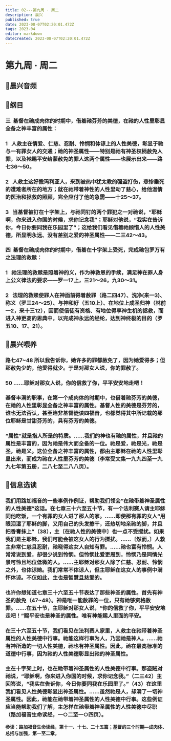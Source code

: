```yaml
---
title: 02---第九周 · 周二
description: 晨兴
published: true
date: 2023-08-07T02:20:01.472Z
tags: 2023-04
editor: markdown
dateCreated: 2023-08-07T02:20:01.472Z
---
```


# 第九周 · 周二
## 🎵晨兴音频

## 📖纲目

### 三  基督在祂成肉体的时期中，借着祂芬芳的美德，在祂的人性里彰显全备之神丰富的属性：

### 1   人救主在情爱、仁慈、忍耐、怜悯和体谅上的人性美德，彰显于祂与一有罪女人的交通；祂的神圣属性——特别是祂有神圣权柄赦免人罪，以及衪赐平安给蒙赦免的罪人这两个属性——也展示出来——路七36～50。

### 2   人救主这好撒玛利亚人，来到被热中犹太教的强盗打伤，悲惨垂死的遭难者所在的地方；就在祂带着神性的人性里动了慈心，给他温情的医治和拯救的照顾，完全应付了他的急需——十25～37。

### 3   当基督被钉在十字架上，与祂同钉的两个罪犯之一对祂说，“耶稣啊，你来进入你国的时候，求你记念我”；耶稣对他说，“我实在告诉你，今日你要同我在乐园里了”；这给我们看见借着祂顾惜人的人性美德，所显明永远、没有差别之爱的神圣属性——二三42～43。

### 四  基督在祂成肉体的时期中，借着在十字架上受死，完成祂包罗万有之法理的救赎：

### 1   祂法理的救赎是照着神的义，作为神救恩的手续，满足神在罪人身上公义律法的要求——罗一17上，三21～26，九30～31。

### 2   法理的救赎使罪人在神面前得着赦罪（路二四47）、洗净(来一3)、称义（罗三24～25）、与神和好（五10上）、在地位上成圣归神（林前一2，来十三12），因而使信徒有资格、有地位得享神生机的拯救，而进入神更高的恩典中，以完成神永远的经纶，达到神终极的目的（罗五10、17、21）。

## 📖晨兴喂养

### **路七47~48	所以我告诉你，她许多的罪都赦免了，因为她爱得多；但那赦免少的，他爱得就少。于是对那女人说，你的罪赦了。**

### **50	……耶稣对那女人说，你的信救了你，平平安安地走吧！**

### 基督丰满的职事，在第一个成肉体的时期中，也借着祂芬芳的美德，在祂的人性里彰显全备之神丰富的属性。基督人性的美德是芬芳的，谁也无法否认，甚至连非基督徒读四福音，也都觉得其中所记载的那位耶稣是甘甜芬芳的，具有芬芳的美德。

### “属性”就是指人所是的特质。……我们的神也有祂的属性，并且祂的属性是丰富的，因为祂是伟大而全备的一位。祂是爱，祂是光，祂是圣，祂是义。这位全备之神丰富的属性，都由主耶稣在祂的人性里彰显出来，而成为祂在人性里芬芳的美德（李常受文集一九九四至一九九七年第五册，二八七至二八八页）。

## 📖信息选读

### 我们用路加福音的一些事例作例证，帮助我们领会“在祂带着神圣属性的人性美德”这话。在七章三十六至五十节，有一个法利赛人请主耶稣同他吃饭，一个有罪的女人进了那人的家。……即使那有罪的女人“用眼泪湿了耶稣的脚，又用自己的头发擦干，还热切地亲祂的脚，并且把香膏抹上”（38），主〔在祂人性的美德中〕也一点不受搅扰。如果我们是主耶稣，我们可能会被这女人的行为搅扰。……〔然而，〕人救主非常仁慈且忍耐，祂晓得这女人自知有罪。……祂也富有怜悯。人常常说到爱，却很少说到怜悯。但怜悯比爱更周到，怜悯乃是同情光景可怜且地位低微的人。……主耶稣对那女人除了仁慈、忍耐、怜悯之外，也体谅她。我们常常不体谅人，但主耶稣在这女人的事例中满怀体谅。不仅如此，主也是智慧且慈爱的。

### 也许你想知道七章三十六至五十节表达了那些神圣的属性。首先有神圣的赦免（47~48）。神是唯一能赦罪的一位，只有祂够资格赦罪。……在五十节，主耶稣对那女人说，“你的信救了你，平平安安地走吧！”赐平安也是神圣的属性。唯有神能赐人里面的平安。

### 在三十六至五十节，我们看见在法利赛人家里，人救主在祂带着神圣属性的人性美德中行事。祂能这样行事为人，乃因祂是神人。……祂有神所造的一切人性美德，祂也有神圣属性。因此，祂在最高标准的道德中行事，因为祂的人性美德彰显出祂的神圣属性。

### 主在十字架上时，也在祂带着神圣属性的人性美德中行事。那盗贼对祂说，“耶稣啊，你来进入你国的时候，求你记念我。”（二三42）主回答说，“我实在告诉你，今日你要同我在乐园里了。”（43）在这里我们看见人性美德彰显出神圣属性。……虽然祂是人，却满了一切神圣属性。因此，祂能在祂带着神圣属性的人性美德中行事。这些例证应当能帮助我们了解，主怎样在祂带着神圣属性的人性美德中尽职（路加福音生命读经，一○二至一○四页）。

**参读：路加福音生命读经，第十一、十七、二十五篇；基督的三个时期—成肉体、总括与加强，第一至二章。**
<!-- Google tag (gtag.js) -->
<script async src="https://www.googletagmanager.com/gtag/js?id=G-1P8709Z16T"></script>
<script>
  window.dataLayer = window.dataLayer || [];
  function gtag(){dataLayer.push(arguments);}
  gtag('js', new Date());

  gtag('config', 'G-1P8709Z16T');
</script>